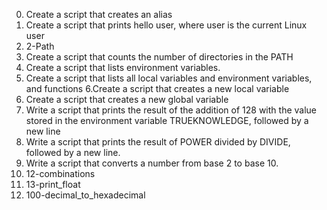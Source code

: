 0. Create a script that creates an alias
1. Create a script that prints hello user, where user is the current Linux user
2. 2-Path
3. Create a script that counts the number of directories in the PATH
4. Create a script that lists environment variables.
5. Create a script that lists all local variables and environment variables, and functions
6.Create a script that creates a new local variable
7. Create a script that creates a new global variable
8. Write a script that prints the result of the addition of 128 with the value stored in the environment variable TRUEKNOWLEDGE, followed by a new line
9. Write a script that prints the result of POWER divided by DIVIDE, followed by a new line.
10. Write a script that converts a number from base 2 to base 10.
11. 12-combinations
13. 13-print_float
14. 100-decimal_to_hexadecimal
